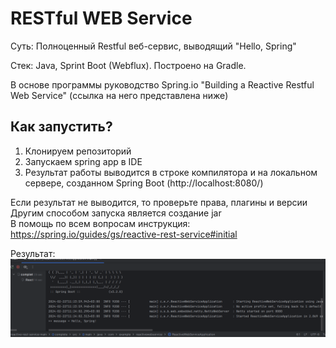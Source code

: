 # RESTful WEB Service

<p>Суть: Полноценный Restful веб-сервис, выводящий "Hello, Spring"
<p>Стек: Java, Sprint Boot (Webflux). Построено на Gradle.
<p>В основе программы руководство Spring.io "Building a Reactive Restful Web Service" (ссылка на него представлена ниже)

## Как запустить?

1. Клонируем репозиторий
2. Запускаем spring app в IDE
3. Результат работы выводится в строке компилятора и на локальном сервере, созданном Spring Boot (http://localhost:8080/)

Если результат не выводится, то проверьте права, плагины и версии
<br> Другим способом запуска является создание jar
<br>В помощь по всем вопросам инструкция: https://spring.io/guides/gs/reactive-rest-service#initial

Результат:
![Screen](Screen.png)
